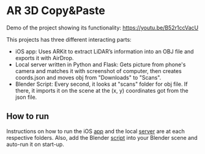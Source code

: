 # AR 3D Copy&Paste

Demo of the project showing its functionality: https://youtu.be/B52r1ccVacU	

This projects has three different interacting parts:
* iOS app: Uses ARKit to extract LiDAR’s information into an OBJ file and exports it with AirDrop.
* Local server written in Python and Flask: Gets picture from phone's camera and matches it with screenshot of computer, then creates coords.json and moves obj from "Downloads" to "Scans".
* Blender Script: Every second, it looks at "scans" folder for obj file. If there, it imports it on the scene at the (x, y) coordinates got from the json file. 

## How to run

Instructions on how to run the iOS [app][1] and the local [server][2] are at each respective folders. 
Also, add the Blender [script][3] into your Blender scene and auto-run it on start-up.


[1]:app
[2]:server
[3]:scripts/importObject.py

